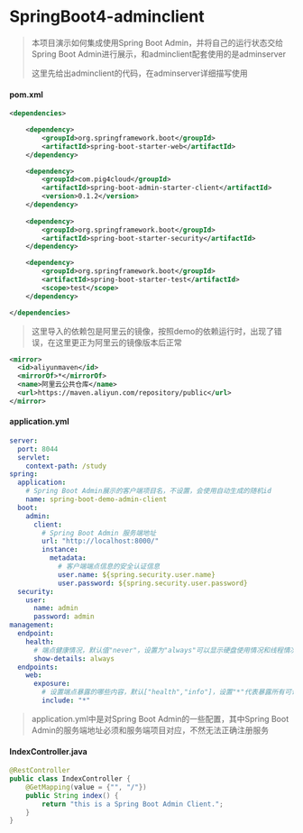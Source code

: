 # SpringBoot4-adminclient

> 本项目演示如何集成使用Spring Boot Admin，并将自己的运行状态交给Spring Boot Admin进行展示，和adminclient配套使用的是adminserver
>
> 这里先给出adminclient的代码，在adminserver详细描写使用

#### pom.xml

```xml
<dependencies>

    <dependency>
        <groupId>org.springframework.boot</groupId>
        <artifactId>spring-boot-starter-web</artifactId>
    </dependency>

    <dependency>
        <groupId>com.pig4cloud</groupId>
        <artifactId>spring-boot-admin-starter-client</artifactId>
        <version>0.1.2</version>
    </dependency>
    
    <dependency>
        <groupId>org.springframework.boot</groupId>
        <artifactId>spring-boot-starter-security</artifactId>
    </dependency>

    <dependency>
        <groupId>org.springframework.boot</groupId>
        <artifactId>spring-boot-starter-test</artifactId>
        <scope>test</scope>
    </dependency>

</dependencies>
```

> 这里导入的依赖包是阿里云的镜像，按照demo的依赖运行时，出现了错误，在这里更正为阿里云的镜像版本后正常

```xml
<mirror>
  <id>aliyunmaven</id>
  <mirrorOf>*</mirrorOf>
  <name>阿里云公共仓库</name>
  <url>https://maven.aliyun.com/repository/public</url>
</mirror>
```

#### application.yml

```yml
server:
  port: 8044
  servlet:
    context-path: /study
spring:
  application:
    # Spring Boot Admin展示的客户端项目名，不设置，会使用自动生成的随机id
    name: spring-boot-demo-admin-client
  boot:
    admin:
      client:
        # Spring Boot Admin 服务端地址
        url: "http://localhost:8000/"
        instance:
          metadata:
            # 客户端端点信息的安全认证信息
            user.name: ${spring.security.user.name}
            user.password: ${spring.security.user.password}
  security:
    user:
      name: admin
      password: admin
management:
  endpoint:
    health:
      # 端点健康情况，默认值"never"，设置为"always"可以显示硬盘使用情况和线程情况
      show-details: always
  endpoints:
    web:
      exposure:
        # 设置端点暴露的哪些内容，默认["health","info"]，设置"*"代表暴露所有可访问的端点
        include: "*"
```

> application.yml中是对Spring Boot Admin的一些配置，其中Spring Boot Admin的服务端地址必须和服务端项目对应，不然无法正确注册服务

#### IndexController.java

```java
@RestController
public class IndexController {
    @GetMapping(value = {"", "/"})
    public String index() {
        return "this is a Spring Boot Admin Client.";
    }
}
```
